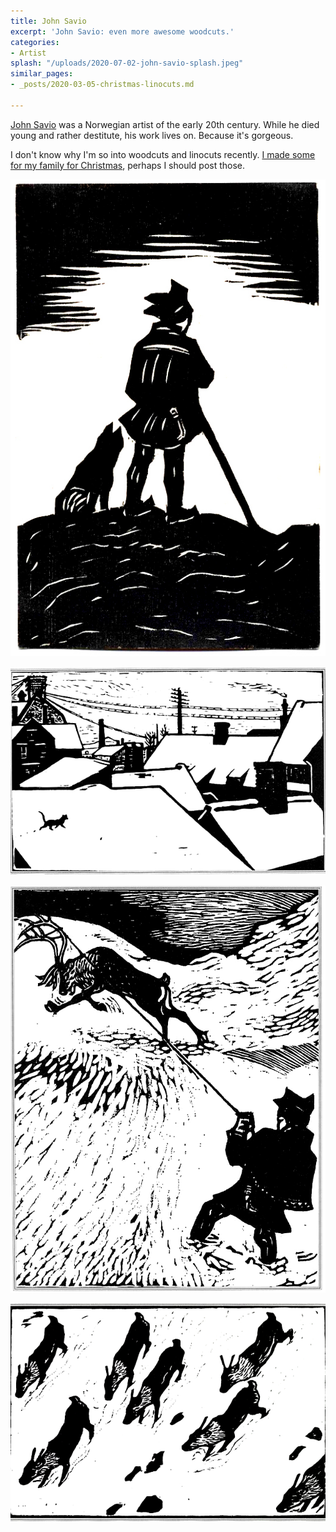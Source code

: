 ```yaml
---
title: John Savio
excerpt: 'John Savio: even more awesome woodcuts.'
categories:
- Artist
splash: "/uploads/2020-07-02-john-savio-splash.jpeg"
similar_pages:
- _posts/2020-03-05-christmas-linocuts.md

---
```

[John Savio](https://en.wikipedia.org/wiki/John_Savio) was a Norwegian artist of the early 20th century. While he died young and rather destitute, his work lives on. Because it's gorgeous.

I don't know why I'm so into woodcuts and linocuts recently. [I made some for my family for Christmas](https://lucashaley.github.io/christmas-linocuts/), perhaps I should post those.

![](/uploads/2020-07-02-john-savio-01.jpeg)

![](/uploads/2020-07-02-john-savio-02.png)

![](/uploads/2020-07-02-john-savio-03.png)

![](/uploads/2020-07-02-john-savio-04.png)